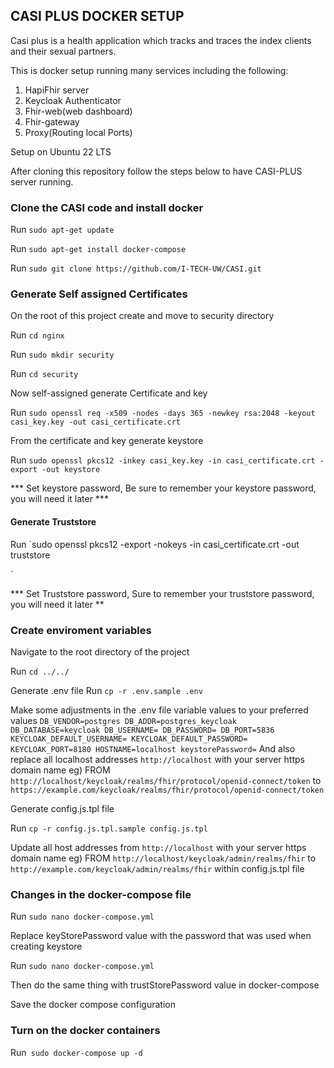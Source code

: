 
## CASI PLUS DOCKER SETUP
Casi plus is a health application which tracks and traces the index clients and their sexual partners.

This is docker setup running many services including the following:

1. HapiFhir server
2. Keycloak Authenticator
3. Fhir-web(web dashboard)
4. Fhir-gateway
5. Proxy(Routing local Ports)

Setup on Ubuntu 22 LTS

After cloning this repository follow the steps below to have CASI-PLUS server running.

### Clone the CASI code and install docker

Run `sudo apt-get update`

Run `sudo apt-get install docker-compose`

Run `sudo git clone https://github.com/I-TECH-UW/CASI.git`


### Generate Self assigned Certificates

On the root of this project create and move to security directory

Run  `cd nginx`

Run  `sudo mkdir security`

Run  `cd security`


Now self-assigned generate Certificate and key

Run  `sudo openssl req -x509 -nodes -days 365 -newkey rsa:2048 -keyout casi_key.key -out casi_certificate.crt
`

From the certificate and key generate keystore

Run  `sudo openssl pkcs12 -inkey casi_key.key -in casi_certificate.crt -export -out keystore
`

*** Set keystore password, Be sure to remember your keystore password, you will need it later ***


#### Generate Truststore


Run  `sudo openssl pkcs12 -export -nokeys -in casi_certificate.crt -out truststore

`

*** Set Truststore password, Sure to remember your truststore password, you will need it later **

### Create enviroment variables
Navigate to the root directory of the project

Run  `cd ../../`

Generate .env file
Run `cp -r .env.sample .env`

Make some adjustments in the .env file variable values to your preferred values
`
DB_VENDOR=postgres
DB_ADDR=postgres_keycloak
DB_DATABASE=keycloak
DB_USERNAME=
DB_PASSWORD=
DB_PORT=5836
KEYCLOAK_DEFAULT_USERNAME=
KEYCLOAK_DEFAULT_PASSWORD=
KEYCLOAK_PORT=8180
HOSTNAME=localhost
keystorePassword=
`
And also replace all localhost addresses `http://localhost` with your server https domain name eg) FROM `http://localhost/keycloak/realms/fhir/protocol/openid-connect/token` to `https://example.com/keycloak/realms/fhir/protocol/openid-connect/token`

Generate config.js.tpl file

Run `cp -r config.js.tpl.sample config.js.tpl`

Update all host addresses from `http://localhost` with your server https domain name eg) FROM `http://localhost/keycloak/admin/realms/fhir` to `http://example.com/keycloak/admin/realms/fhir` within config.js.tpl file

### Changes in the docker-compose file

Run `sudo nano docker-compose.yml`


Replace keyStorePassword value with the password that was used when creating keystore

Run `sudo nano docker-compose.yml`

Then do the same thing with trustStorePassword value in docker-compose

Save the docker compose configuration

### Turn on the docker containers

Run` sudo docker-compose up -d`
